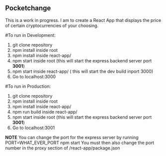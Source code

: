 ## Pocketchange
This is a work in progress. I am to create a React App that displays the price of certain cryptocurrencies of your choosing.

#To run in Development:
1. git clone repository
2. npm install inside root
3. npm install inside react-app/
4. npm start inside root (this will start the express backend server port **3001**)
5. npm start inside react-app/ ( this will start the dev build inport 3000)
6. Go to localhost:3000

#To run in Production:
1. git clone repository
2. npm install inside root
3. npm install inside react-app/
6. npm run build inside react-app/
4. npm start inside root (this will start the express backend server port **3001**)
6. Go to localhost:3001

**NOTE** You can change the port for the express server by running PORT=WHAT_EVER_PORT npm start
You must then also change the port number in the proxy section of  /react-app/package.json
